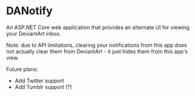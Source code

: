 DANotify
========

An ASP.NET Core web application that provides an alternate UI for viewing your DeviantArt inbox.

Note: due to API limitations, clearing your notifications from this app does not actually clear them from DeviantArt - it just hides them from this app's view.

Future plans:

* Add Twitter support
* Add Tumblr support (?)
